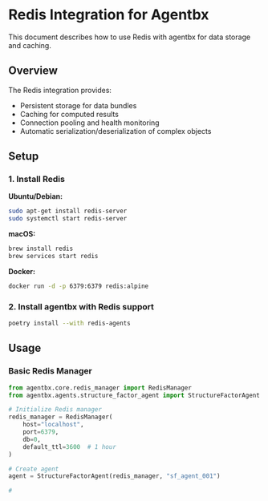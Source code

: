 # Redis Integration for Agentbx

This document describes how to use Redis with agentbx for data storage and caching.

## Overview

The Redis integration provides:

- Persistent storage for data bundles
- Caching for computed results
- Connection pooling and health monitoring
- Automatic serialization/deserialization of complex objects

## Setup

### 1. Install Redis

**Ubuntu/Debian:**

```bash
sudo apt-get install redis-server
sudo systemctl start redis-server
```

**macOS:**

```bash
brew install redis
brew services start redis
```

**Docker:**

```bash
docker run -d -p 6379:6379 redis:alpine
```

### 2. Install agentbx with Redis support

```bash
poetry install --with redis-agents
```

## Usage

### Basic Redis Manager

```python
from agentbx.core.redis_manager import RedisManager
from agentbx.agents.structure_factor_agent import StructureFactorAgent

# Initialize Redis manager
redis_manager = RedisManager(
    host="localhost",
    port=6379,
    db=0,
    default_ttl=3600  # 1 hour
)

# Create agent
agent = StructureFactorAgent(redis_manager, "sf_agent_001")

#
```
